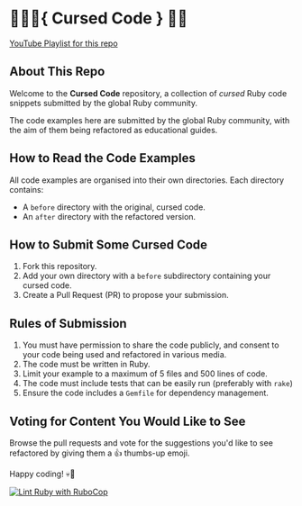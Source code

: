 # 🧙🧙🏻‍{ Cursed Code } 🧙🧙

[YouTube Playlist for this repo](https://youtube.com/playlist?list=PLSoe3m51zPA3LaXGdtKgWEOkzoqe66c_w&si=XU7-zKa9OSf2c5jP)


## About This Repo
Welcome to the **Cursed Code** repository, a collection of _cursed_ Ruby code snippets submitted by the global Ruby community. 

The code examples here are submitted by the global Ruby community, with the aim of them being refactored as educational guides. 

## How to Read the Code Examples
All code examples are organised into their own directories. Each directory contains:
- A `before` directory with the original, cursed code.
- An `after` directory with the refactored version.

## How to Submit Some Cursed Code
1. Fork this repository.
2. Add your own directory with a `before` subdirectory containing your cursed code.
3. Create a Pull Request (PR) to propose your submission.

## Rules of Submission
1. You must have permission to share the code publicly, and consent to your code being used and refactored in various media.
2. The code must be written in Ruby.
3. Limit your example to a maximum of 5 files and 500 lines of code.
4. The code must include tests that can be easily run (preferably with `rake`)
5. Ensure the code includes a `Gemfile` for dependency management.

## Voting for Content You Would Like to See
Browse the pull requests and vote for the suggestions you'd like to see refactored by giving them a 👍 thumbs-up emoji.

Happy coding! 💀👾

[![Lint Ruby with RuboCop](https://github.com/Bodacious/CursedCode/actions/workflows/lint.yml/badge.svg?branch=main)](https://github.com/Bodacious/CursedCode/actions/workflows/lint.yml)

